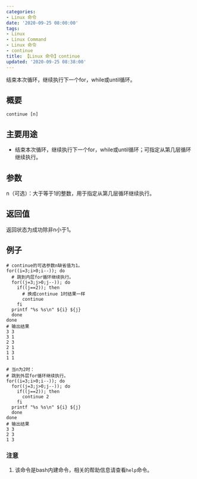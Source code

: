 ```yaml
---
categories:
- Linux 命令
date: '2020-09-25 08:00:00'
tags:
- Linux
- Linux Command
- Linux 命令
- continue
title: 【Linux 命令】continue
updated: '2020-09-25 08:38:00'
---
```


结束本次循环，继续执行下一个for，while或until循环。

## 概要

```shell
continue [n]
```

## 主要用途

- 结束本次循环，继续执行下一个for，while或until循环；可指定从第几层循环继续执行。


## 参数

n（可选）：大于等于1的整数，用于指定从第几层循环继续执行。

## 返回值

返回状态为成功除非n小于1。

## 例子

```shell
# continue的可选参数n缺省值为1。
for((i=3;i>0;i--)); do
  # 跳到内层for循环继续执行。
  for((j=3;j>0;j--)); do
    if((j==2)); then
      # 换成continue 1时结果一样
      continue
    fi
  printf "%s %s\n" ${i} ${j}
  done
done
# 输出结果
3 3
3 1
2 3
2 1
1 3
1 1
```

```shell
# 当n为2时：
# 跳到外层for循环继续执行。
for((i=3;i>0;i--)); do
  for((j=3;j>0;j--)); do
    if((j==2)); then
      continue 2
    fi
  printf "%s %s\n" ${i} ${j}
  done
done
# 输出结果
3 3
2 3
1 3
```

### 注意

1. 该命令是bash内建命令，相关的帮助信息请查看`help`命令。


<!-- Linux命令行搜索引擎：https://jaywcjlove.github.io/linux-command/ -->

